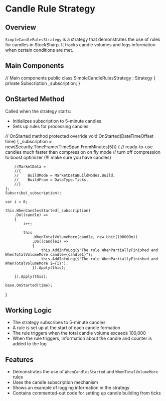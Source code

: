 # Candle Rule Strategy

## Overview

`SimpleCandleRulesStrategy` is a strategy that demonstrates the use of rules for candles in StockSharp. It tracks candle volumes and logs information when certain conditions are met.

## Main Components

// Main components
public class SimpleCandleRulesStrategy : Strategy
{
    private Subscription _subscription;
}

## OnStarted Method

Called when the strategy starts:

- Initializes subscription to 5-minute candles
- Sets up rules for processing candles

// OnStarted method
protected override void OnStarted(DateTimeOffset time)
{
    _subscription = new(Security.TimeFrame(TimeSpan.FromMinutes(5)))
    {
        // ready-to-use candles much faster than compression on fly mode
        // turn off compression to boost optimizer (!!! make sure you have candles)

        //MarketData =
        //{
        //    BuildMode = MarketDataBuildModes.Build,
        //    BuildFrom = DataType.Ticks,
        //}
    };
    Subscribe(_subscription);

    var i = 0;

    this.WhenCandlesStarted(_subscription)
        .Do((candle) =>
        {
            i++;

            this
                .WhenTotalVolumeMore(candle, new Unit(100000m))
                .Do((candle1) =>
                {
                    this.AddInfoLog($"The rule WhenPartiallyFinished and WhenTotalVolumeMore candle={candle1}");
                    this.AddInfoLog($"The rule WhenPartiallyFinished and WhenTotalVolumeMore i={i}");
                }).Apply(this);

        }).Apply(this);

    base.OnStarted(time);
}

## Working Logic

- The strategy subscribes to 5-minute candles
- A rule is set up at the start of each candle formation
- The rule triggers when the total candle volume exceeds 100,000
- When the rule triggers, information about the candle and counter is added to the log

## Features

- Demonstrates the use of `WhenCandlesStarted` and `WhenTotalVolumeMore` rules
- Uses the candle subscription mechanism
- Shows an example of logging information in the strategy
- Contains commented-out code for setting up candle building from ticks